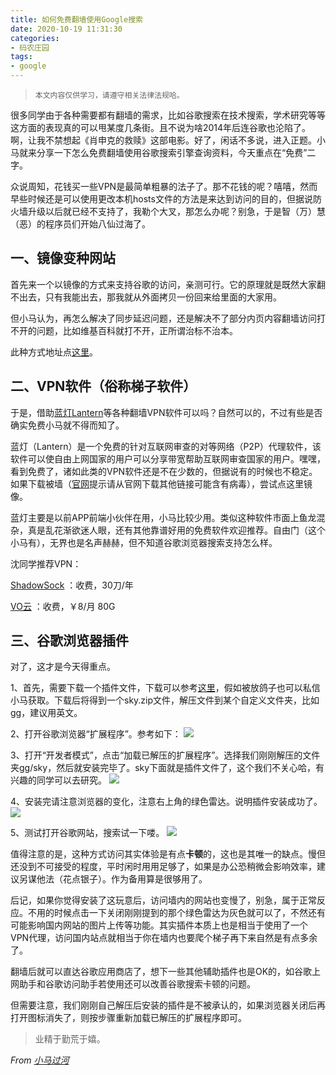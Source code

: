 ```yaml
---
title: 如何免费翻墙使用Google搜索
date: 2020-10-19 11:31:30
categories:
- 码农庄园
tags: 
- google
---
```


> `本文内容仅供学习，请遵守相关法律法规哈。`

很多同学由于各种需要都有翻墙的需求，比如谷歌搜索在技术搜索，学术研究等等这方面的表现真的可以甩某度几条街。且不说为啥2014年后连谷歌也沦陷了。啊，让我不禁想起《肖申克的救赎》这部电影。好了，闲话不多说，进入正题。小马就来分享一下怎么免费翻墙使用谷歌搜索引擎查询资料，今天重点在“免费”二字。

众说周知，花钱买一些VPN是最简单粗暴的法子了。那不花钱的呢？嘻嘻，然而早些时候还是可以使用更改本机hosts文件的方法是来达到访问的目的，但据说防火墙升级以后就已经不支持了，我勒个大叉，那怎么办呢？别急，于是智（万）慧（恶）的程序员们开始八仙过海了。

## **一、镜像变种网站**

首先来一个以镜像的方式来支持谷歌的访问，亲测可行。它的原理就是既然大家翻不出去，只有我能出去，那我就从外面拷贝一份回来给里面的大家用。

但小马认为，再怎么解决了同步延迟问题，还是解决不了部分内页内容翻墙访问打不开的问题，比如维基百科就打不开，正所谓治标不治本。

此种方式地址点[这里](http://dir.scmor.com/)。

## **二、VPN软件（俗称梯子软件）**

于是，借助[蓝灯Lantern](https://getlantern.org/zh_CN/index.html)等各种翻墙VPN软件可以吗？自然可以的，不过有些是否确实免费小马就不得而知了。

蓝灯（Lantern）是一个免费的针对互联网审查的对等网络（P2P）代理软件，该软件可以使自由上网国家的用户可以分享带宽帮助互联网审查国家的用户。嘿嘿，看到免费了，诸如此类的VPN软件还是不在少数的，但据说有的时候也不稳定。如果下载被墙（[官网](https://getlantern.org/zh_CN/index.html)提示请从官网下载其他链接可能含有病毒），尝试点这里镜像。

蓝灯主要是以前APP前端小伙伴在用，小马比较少用。类似这种软件市面上鱼龙混杂，真是乱花渐欲迷人眼，还有其他靠谱好用的免费软件欢迎推荐。自由门（这个小马有），无界也是名声赫赫，但不知道谷歌浏览器搜索支持怎么样。

沈同学推荐VPN：

[ShadowSock](https://portal.shadowsocks.nz/clientarea.php?action=productdetails&id=1253807) ：收费，30刀/年

[VO云](https://www.yuque.com/panpan-cucsz/eowx77/bq0zgl) ：收费，￥8/月 80G

## **三、谷歌浏览器插件**

对了，这才是今天得重点。

1、首先，需要下载一个插件文件，下载可以参考[这里](https://u062.com/file/22642911-454640483)，假如被放鸽子也可以私信小马获取。下载后将得到一个sky.zip文件，解压文件到某个自定义文件夹，比如gg，建议用英文。

2、打开谷歌浏览器“扩展程序”。参考如下：
![](https://user-images.githubusercontent.com/22761849/96398967-c0911b80-11ff-11eb-9798-163cdd1c5182.png)

3、打开“开发者模式”，点击“加载已解压的扩展程序”。选择我们刚刚解压的文件夹gg/sky，然后就安装完毕了。sky下面就是插件文件了，这个我们不关心哈，有兴趣的同学可以去研究。
![](https://user-images.githubusercontent.com/22761849/96399004-d7377280-11ff-11eb-947c-93a72e2628ee.png)

4、安装完请注意浏览器的变化，注意右上角的绿色雷达。说明插件安装成功了。
![](https://user-images.githubusercontent.com/22761849/96399013-dbfc2680-11ff-11eb-9111-03a5cd000b85.png)

5、测试打开谷歌网站，搜索试一下喽。
![](https://user-images.githubusercontent.com/22761849/96399020-df8fad80-11ff-11eb-9a30-1d0eef9dc44f.png)

值得注意的是，这种方式访问其实体验是有点**卡顿**的，这也是其唯一的缺点。慢但还没到不可接受的程度，平时闲时用用足够了，如果是办公恐稍微会影响效率，建议另谋他法（花点银子）。作为备用算是很够用了。

后记，如果你觉得安装了这玩意后，访问墙内的网站也变慢了，别急，属于正常反应。不用的时候点击一下关闭刚刚提到的那个绿色雷达为灰色就可以了，不然还有可能影响国内网站的图片上传等功能。其实插件本质上也是相当于使用了一个VPN代理，访问国内站点就相当于你在墙内也要爬个梯子再下来自然是有点多余了。

翻墙后就可以直达谷歌应用商店了，想下一些其他辅助插件也是OK的，如谷歌上网助手和谷歌访问助手若使用还可以改善谷歌搜索卡顿的问题。

但需要注意，我们刚刚自己解压后安装的插件是不被承认的，如果浏览器关闭后再打开图标消失了，则按步骤重新加载已解压的扩展程序即可。

> 业精于勤荒于嬉。

*From [小马过河](https://lh16.github.io)*

